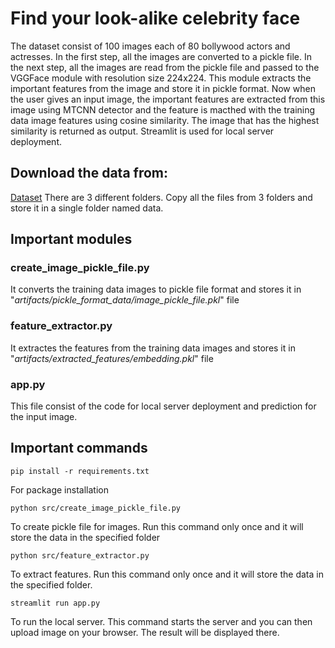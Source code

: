 # Find your look-alike celebrity face 

The dataset consist of 100 images each of 80 bollywood actors and actresses. In the first step, all the images are converted to a pickle file. In the next step, all the images are read from the pickle file and passed to the VGGFace module with resolution size 224x224. This module extracts the important features from the image and store it in pickle format. Now when the user gives an input image, the important features are extracted from this image using MTCNN detector and the feature is macthed with the training data image features using cosine similarity. The image that has the highest similarity is returned as output. Streamlit is used for local server deployment.

## Download the data from: 
[Dataset](https://www.kaggle.com/sushilyadav1998/bollywood-celeb-localized-face-dataset)
There are 3 different folders. Copy all the files from 3 folders and store it in a single folder named data.

## Important modules

### create_image_pickle_file.py
It converts the training data images to pickle file format and stores it in "*artifacts/pickle_format_data/image_pickle_file.pkl*" file

### feature_extractor.py
It extractes the features from the training data images and stores it in "*artifacts/extracted_features/embedding.pkl*" file 

### app.py
This file consist of the code for local server deployment and prediction for the input image.

## Important commands
```
pip install -r requirements.txt
```
For package installation 

```
python src/create_image_pickle_file.py
```
To create pickle file for images. Run this command only once and it will store the data in the specified folder

```
python src/feature_extractor.py
```
To extract features. Run this command only once and it will store the data in the specified folder.

```
streamlit run app.py
```
To run the local server. This command starts the server and you can then upload image on your browser. The result will be displayed there.